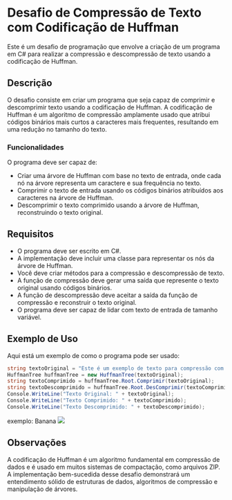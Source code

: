 # Desafio de Compressão de Texto com Codificação de Huffman

Este é um desafio de programação que envolve a criação de um programa em C# para realizar a compressão e descompressão de texto usando a codificação de Huffman.

## Descrição

O desafio consiste em criar um programa que seja capaz de comprimir e descomprimir texto usando a codificação de Huffman. A codificação de Huffman é um algoritmo de compressão amplamente usado que atribui códigos binários mais curtos a caracteres mais frequentes, resultando em uma redução no tamanho do texto.

### Funcionalidades

O programa deve ser capaz de:

- Criar uma árvore de Huffman com base no texto de entrada, onde cada nó na árvore representa um caractere e sua frequência no texto.
- Comprimir o texto de entrada usando os códigos binários atribuídos aos caracteres na árvore de Huffman.
- Descomprimir o texto comprimido usando a árvore de Huffman, reconstruindo o texto original.

## Requisitos

- O programa deve ser escrito em C#.
- A implementação deve incluir uma classe para representar os nós da árvore de Huffman.
- Você deve criar métodos para a compressão e descompressão de texto.
- A função de compressão deve gerar uma saída que represente o texto original usando códigos binários.
- A função de descompressão deve aceitar a saída da função de compressão e reconstruir o texto original.
- O programa deve ser capaz de lidar com texto de entrada de tamanho variável.
## Exemplo de Uso

Aqui está um exemplo de como o programa pode ser usado:

```csharp
string textoOriginal = "Este é um exemplo de texto para compressão com codificação de Huffman.";
HuffmanTree huffmanTree = new HuffmanTree(textoOriginal);
string textoComprimido = huffmanTree.Root.Comprimir(textoOriginal);
string textoDescomprimido = huffmanTree.Root.DesComprimir(textoComprimido);
Console.WriteLine("Texto Original: " + textoOriginal);
Console.WriteLine("Texto Comprimido: " + textoComprimido);
Console.WriteLine("Texto Descomprimido: " + textoDescomprimido);
```
exemplo: Banana
<img src="![Screenshot 2023-11-05 at 15-10-10 Huffman Tree - Computer Science Field Guide](https://github.com/JaymeFernandes/Desafios-Programmer/assets/143356448/7dd294c4-88e5-48ef-929a-f7eb4c3e64b9)">

## Observações

A codificação de Huffman é um algoritmo fundamental em compressão de dados e é usado em muitos sistemas de compactação, como arquivos ZIP. A implementação bem-sucedida desse desafio demonstrará um entendimento sólido de estruturas de dados, algoritmos de compressão e manipulação de árvores.

